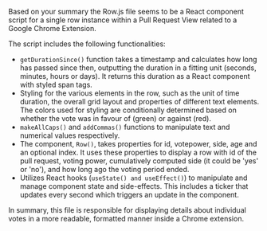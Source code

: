 Based on your summary the Row.js file seems to be a React component script for a single row instance within a Pull Request View related to a Google Chrome Extension. 

The script includes the following functionalities:
- `getDurationSince()` function takes a timestamp and calculates how long has passed since then, outputting the duration in a fitting unit (seconds, minutes, hours or days). It returns this duration as a React component with styled span tags.
- Styling for the various elements in the row, such as the unit of time duration, the overall grid layout and properties of different text elements. The colors used for styling are conditionally determined based on whether the vote was in favour of (green) or against (red).
- `makeAllCaps()` and `addCommas()` functions to manipulate text and numerical values respectively.
- The component, `Row()`, takes properties for id, votepower, side, age and an optional index. It uses these properties to display a row with id of the pull request, voting power, cumulatively computed side (it could be 'yes' or 'no'), and how long ago the voting period ended.
- Utilizes React hooks (`useState() and useEffect()`) to manipulate and manage component state and side-effects. This includes a ticker that updates every second which triggers an update in the component. 

In summary, this file is responsible for displaying details about individual votes in a more readable, formatted manner inside a Chrome extension.